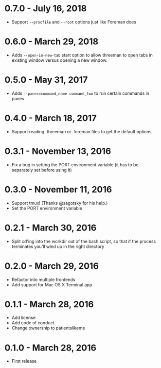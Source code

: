 # 0.7.0 - July 16, 2018

* Support `--procfile` and `--root` options just like Foreman does

# 0.6.0 - March 29, 2018

* Adds `--open-in-new-tab` start option to allow threeman to open tabs in existing window versus opening a new window.

# 0.5.0 - May 31, 2017

* Adds `--panes=command_name command_two` to run certain commands in panes

# 0.4.0 - March 18, 2017

* Support reading .threeman or .foreman files to get the default options

# 0.3.1 - November 13, 2016

* Fix a bug in setting the PORT environment variable (it has to be separately set before using it)

# 0.3.0 - November 11, 2016

* Support tmux!  (Thanks @sagotsky for his help.)
* Set the PORT environment variable

# 0.2.1 - March 30, 2016

* Split cd'ing into the workdir out of the bash script, so that if the process terminates you'll wind up in the right directory

# 0.2.0 - March 29, 2016

* Refactor into multiple frontends
* Add support for Mac OS X Terminal.app

# 0.1.1 - March 28, 2016

* Add license
* Add code of conduct
* Change ownership to patientslikeme

# 0.1.0 - March 28, 2016

* First release
